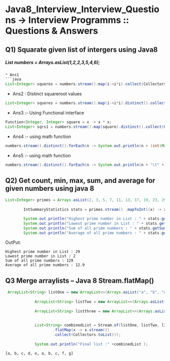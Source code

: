 # Java8_Interview_Interview_Questions -> Interview Programms :: Questions & Answers

## Q1) Squarate given list of intergers using Java8
##### List<Integer> numbers = Arrays.asList(1,2,2,3,5,4,6);
  
```java
* Ans1
```java
List<Integer> squeres = numbers.stream().map(i->i*i).collect(Collectors.toList());                      
```
* Ans2 : Distinct squareroot values

```java
List<Integer> squeres = numbers.stream().map(i->i*i).distinct().collect(Collectors.toList()); 
```

* Ans3 :- Using Functional interface
```java
Function<Integer, Integer> square = x -> x * x;	
List<Integer> sqrs1 = numbers.stream().map(square).distinct().collect(Collectors.toList());
```
* Ans4 :- using math function
```java
numbers.stream().distinct().forEach(n -> System.out.println(n + (int)Math.pow(n, 2)));
```
* Ans5 :- using math function
```java
numbers.stream().distinct().forEach(n -> System.out.println(n + "\t" +(int)Math.sqrt(n)));
```

## Q2) Get count, min, max, sum, and average for given numbers using java 8

```java
List<Integer> primes = Arrays.asList(2, 3, 5, 7, 11, 13, 17, 19, 23, 29);
		
		IntSummaryStatistics stats = primes.stream() .mapToInt((x) -> x) .summaryStatistics();

		System.out.println("Highest prime number in List : " + stats.getMax()); 
		System.out.println("Lowest prime number in List : " + stats.getMin());
		System.out.println("Sum of all prime numbers : " + stats.getSum()); 
		System.out.println("Average of all prime numbers : " + stats.getAverage());
```
OutPut:
```Console
Highest prime number in List : 29
Lowest prime number in List : 2
Sum of all prime numbers : 129
Average of all prime numbers : 12.9
```
## Q3 Merge arraylists – Java 8 Stream.flatMap()
```java
 ArrayList<String> listOne = new ArrayList<>(Arrays.asList("a", "b", "c", "d", "e"));
         
	         ArrayList<String> listTwo = new ArrayList<>(Arrays.asList("a", "b", "c", "f", "g"));
	         
	         ArrayList<String> listthree = new ArrayList<>(Arrays.asList("h", "i", "j", "k", "l"));
	         
	         
	         List<String> combinedList = Stream.of(listOne, listTwo, listthree)
                     .flatMap(x -> x.stream())
                     .collect(Collectors.toList());
	         
	         System.out.println("Final list :" +combinedList );
```		 
```Console
[a, b, c, d, e, a, b, c, f, g]
```


	
